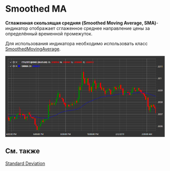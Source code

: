 # Smoothed MA

**Сглаженная скользящая средняя (Smoothed Moving Average, SMA)**\- индикатор отображает сглаженное среднее направление цены за определённый временной промежуток. 

Для использования индикатора необходимо использовать класс [SmoothedMovingAverage](../api/StockSharp.Algo.Indicators.SmoothedMovingAverage.html). 

![IndicatorSmoothedMovingAverage](../images/IndicatorSmoothedMovingAverage.png)

## См. также

[Standard Deviation](IndicatorStandardDeviation.md)
